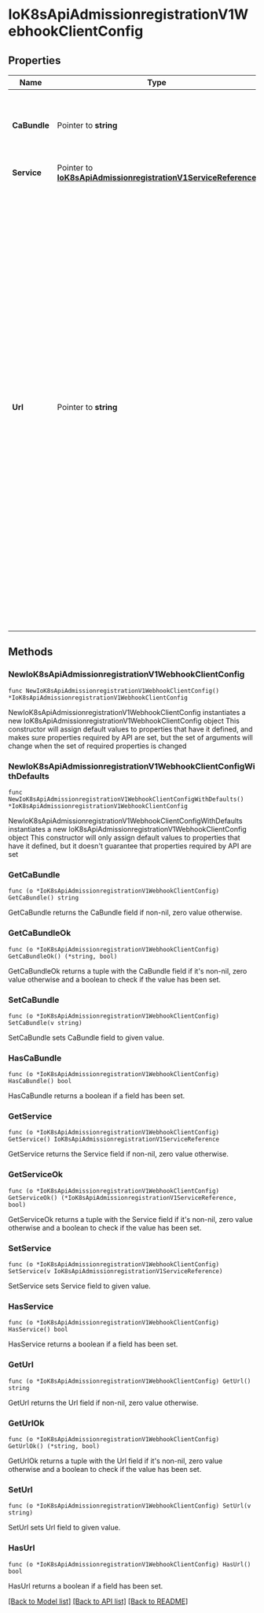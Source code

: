 # IoK8sApiAdmissionregistrationV1WebhookClientConfig

## Properties

Name | Type | Description | Notes
------------ | ------------- | ------------- | -------------
**CaBundle** | Pointer to **string** | &#x60;caBundle&#x60; is a PEM encoded CA bundle which will be used to validate the webhook&#39;s server certificate. If unspecified, system trust roots on the apiserver are used. | [optional] 
**Service** | Pointer to [**IoK8sApiAdmissionregistrationV1ServiceReference**](IoK8sApiAdmissionregistrationV1ServiceReference.md) |  | [optional] 
**Url** | Pointer to **string** | &#x60;url&#x60; gives the location of the webhook, in standard URL form (&#x60;scheme://host:port/path&#x60;). Exactly one of &#x60;url&#x60; or &#x60;service&#x60; must be specified.  The &#x60;host&#x60; should not refer to a service running in the cluster; use the &#x60;service&#x60; field instead. The host might be resolved via external DNS in some apiservers (e.g., &#x60;kube-apiserver&#x60; cannot resolve in-cluster DNS as that would be a layering violation). &#x60;host&#x60; may also be an IP address.  Please note that using &#x60;localhost&#x60; or &#x60;127.0.0.1&#x60; as a &#x60;host&#x60; is risky unless you take great care to run this webhook on all hosts which run an apiserver which might need to make calls to this webhook. Such installs are likely to be non-portable, i.e., not easy to turn up in a new cluster.  The scheme must be \&quot;https\&quot;; the URL must begin with \&quot;https://\&quot;.  A path is optional, and if present may be any string permissible in a URL. You may use the path to pass an arbitrary string to the webhook, for example, a cluster identifier.  Attempting to use a user or basic auth e.g. \&quot;user:password@\&quot; is not allowed. Fragments (\&quot;#...\&quot;) and query parameters (\&quot;?...\&quot;) are not allowed, either. | [optional] 

## Methods

### NewIoK8sApiAdmissionregistrationV1WebhookClientConfig

`func NewIoK8sApiAdmissionregistrationV1WebhookClientConfig() *IoK8sApiAdmissionregistrationV1WebhookClientConfig`

NewIoK8sApiAdmissionregistrationV1WebhookClientConfig instantiates a new IoK8sApiAdmissionregistrationV1WebhookClientConfig object
This constructor will assign default values to properties that have it defined,
and makes sure properties required by API are set, but the set of arguments
will change when the set of required properties is changed

### NewIoK8sApiAdmissionregistrationV1WebhookClientConfigWithDefaults

`func NewIoK8sApiAdmissionregistrationV1WebhookClientConfigWithDefaults() *IoK8sApiAdmissionregistrationV1WebhookClientConfig`

NewIoK8sApiAdmissionregistrationV1WebhookClientConfigWithDefaults instantiates a new IoK8sApiAdmissionregistrationV1WebhookClientConfig object
This constructor will only assign default values to properties that have it defined,
but it doesn't guarantee that properties required by API are set

### GetCaBundle

`func (o *IoK8sApiAdmissionregistrationV1WebhookClientConfig) GetCaBundle() string`

GetCaBundle returns the CaBundle field if non-nil, zero value otherwise.

### GetCaBundleOk

`func (o *IoK8sApiAdmissionregistrationV1WebhookClientConfig) GetCaBundleOk() (*string, bool)`

GetCaBundleOk returns a tuple with the CaBundle field if it's non-nil, zero value otherwise
and a boolean to check if the value has been set.

### SetCaBundle

`func (o *IoK8sApiAdmissionregistrationV1WebhookClientConfig) SetCaBundle(v string)`

SetCaBundle sets CaBundle field to given value.

### HasCaBundle

`func (o *IoK8sApiAdmissionregistrationV1WebhookClientConfig) HasCaBundle() bool`

HasCaBundle returns a boolean if a field has been set.

### GetService

`func (o *IoK8sApiAdmissionregistrationV1WebhookClientConfig) GetService() IoK8sApiAdmissionregistrationV1ServiceReference`

GetService returns the Service field if non-nil, zero value otherwise.

### GetServiceOk

`func (o *IoK8sApiAdmissionregistrationV1WebhookClientConfig) GetServiceOk() (*IoK8sApiAdmissionregistrationV1ServiceReference, bool)`

GetServiceOk returns a tuple with the Service field if it's non-nil, zero value otherwise
and a boolean to check if the value has been set.

### SetService

`func (o *IoK8sApiAdmissionregistrationV1WebhookClientConfig) SetService(v IoK8sApiAdmissionregistrationV1ServiceReference)`

SetService sets Service field to given value.

### HasService

`func (o *IoK8sApiAdmissionregistrationV1WebhookClientConfig) HasService() bool`

HasService returns a boolean if a field has been set.

### GetUrl

`func (o *IoK8sApiAdmissionregistrationV1WebhookClientConfig) GetUrl() string`

GetUrl returns the Url field if non-nil, zero value otherwise.

### GetUrlOk

`func (o *IoK8sApiAdmissionregistrationV1WebhookClientConfig) GetUrlOk() (*string, bool)`

GetUrlOk returns a tuple with the Url field if it's non-nil, zero value otherwise
and a boolean to check if the value has been set.

### SetUrl

`func (o *IoK8sApiAdmissionregistrationV1WebhookClientConfig) SetUrl(v string)`

SetUrl sets Url field to given value.

### HasUrl

`func (o *IoK8sApiAdmissionregistrationV1WebhookClientConfig) HasUrl() bool`

HasUrl returns a boolean if a field has been set.


[[Back to Model list]](../README.md#documentation-for-models) [[Back to API list]](../README.md#documentation-for-api-endpoints) [[Back to README]](../README.md)


